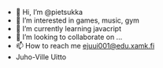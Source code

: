 - 👋 Hi, I’m @pietsukka 
- 👀 I’m interested in games, music, gym
- 🌱 I’m currently learning javacript
- 💞️ I’m looking to collaborate on ...
- 📫 How to reach me ejuui001@edu.xamk.fi
- Juho-Ville Uitto

<!---
pietsukka/pietsukka is a ✨ special ✨ repository because its `README.md` (this file) appears on your GitHub profile.
You can click the Preview link to take a look at your changes.
--->
